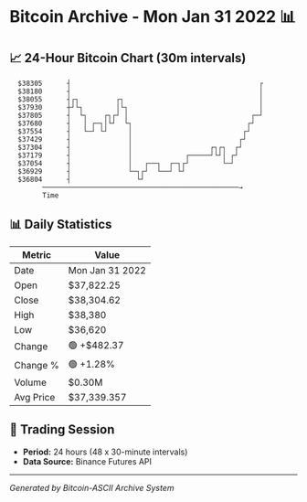 # Bitcoin Archive - Mon Jan 31 2022 📊

## 📈 24-Hour Bitcoin Chart (30m intervals)

```
  $38305      ┤                                              ┌ 
  $38180      ┤                                              │ 
  $38055      ┤┌┐         ┌┐                                 │ 
  $37930      ┼┘└┐        │└┐                                │ 
  $37805      ┤  └┐    ┌┐┌┘ │                              ┌─┘ 
  $37680      ┤   │ ┌─┐│└┘  └┐                            ┌┘   
  $37554      ┤   └─┘ └┘     │                           ┌┘    
  $37429      ┤              │                          ┌┘     
  $37304      ┤              │                   ┌┐┌┐  ┌┘      
  $37179      ┤              │             ┌─────┘└┘│ ┌┘       
  $37054      ┤              │   ┌──┐  ┌─┐┌┘        └─┘        
  $36929      ┤              └─┐┌┘  └──┘ └┘                    
  $36804      ┤                └┘                              
        ────────────────────────────────────────────────→
        Time
```

## 📊 Daily Statistics

| Metric | Value |
|--------|-------|
| Date | Mon Jan 31 2022 |
| Open | $37,822.25 |
| Close | $38,304.62 |
| High | $38,380 |
| Low | $36,620 |
| Change | 🟢 +$482.37 |
| Change % | 🟢 +1.28% |
| Volume | $0.30M |
| Avg Price | $37,339.357 |

## 📅 Trading Session

- **Period:** 24 hours (48 x 30-minute intervals)
- **Data Source:** Binance Futures API

---
*Generated by Bitcoin-ASCII Archive System*
